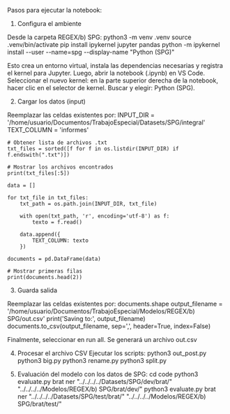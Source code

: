 Pasos para ejecutar la notebook: 

1. Configura el ambiente

Desde la carpeta REGEX/b) SPG:
    python3 -m venv .venv
    source .venv/bin/activate
    pip install ipykernel jupyter pandas
    python -m ipykernel install --user --name=spg --display-name "Python (SPG)"

Esto crea un entorno virtual, instala las dependencias necesarias y registra el kernel para Jupyter.
Luego, abrir la notebook (.ipynb) en VS Code. Seleccionar el nuevo kernel: en la parte superior derecha de la notebook, hacer clic en el selector de kernel. Buscar y elegir: Python (SPG).

2. Cargar los datos (input)

Reemplazar las celdas existentes por: 
    INPUT_DIR = '/home/usuario/Documentos/TrabajoEspecial/Datasets/SPG/integral'
    TEXT_COLUMN = 'informes'

    # Obtener lista de archivos .txt
    txt_files = sorted([f for f in os.listdir(INPUT_DIR) if f.endswith(".txt")])

    # Mostrar los archivos encontrados
    print(txt_files[:5])

    data = []

    for txt_file in txt_files:
        txt_path = os.path.join(INPUT_DIR, txt_file)
        
        with open(txt_path, 'r', encoding='utf-8') as f:
            texto = f.read()
        
        data.append({
            TEXT_COLUMN: texto
        })

    documents = pd.DataFrame(data)

    # Mostrar primeras filas
    print(documents.head(2))

3. Guarda salida 

Reemplazar las celdas existentes por: 
    documents.shape
    output_filename =  '/home/usuario/Documentos/TrabajoEspecial/Modelos/REGEX/b) SPG/out.csv'
    print('Saving to:', output_filename)
    documents.to_csv(output_filename, sep=',', header=True, index=False)

Finalmente, seleccionar en run all. Se generará un archivo out.csv

4. Procesar el archivo CSV
Ejecutar los scripts: 
    python3 out_post.py
    python3 big.py
    python3 rename.py
    python3 split.py

5. Evaluación del modelo con los datos de SPG:
    cd code
    python3 evaluate.py brat ner "../../../../Datasets/SPG/dev/brat/" "../../../../Modelos/REGEX/b) SPG/brat/dev/"
    python3 evaluate.py brat ner "../../../../Datasets/SPG/test/brat/" "../../../../Modelos/REGEX/b) SPG/brat/test/"
